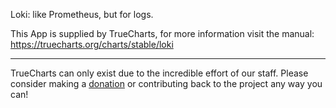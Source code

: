 Loki: like Prometheus, but for logs.

This App is supplied by TrueCharts, for more information visit the manual: https://truecharts.org/charts/stable/loki

---

TrueCharts can only exist due to the incredible effort of our staff.
Please consider making a [donation](https://truecharts.org/docs/about/sponsor) or contributing back to the project any way you can!
